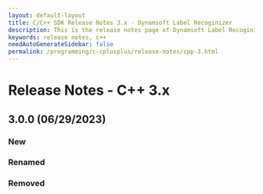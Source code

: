 ```yaml
---
layout: default-layout
title: C/C++ SDK Release Notes 3.x - Dynamsoft Label Recoginizer 
description: This is the release notes page of Dynamsoft Label Recoginizer for C/C++ SDK version 3.x.
keywords: release notes, c++
needAutoGenerateSidebar: false
permalink: /programming/c-cplusplus/release-notes/cpp-3.html
---
```


# Release Notes - C++ 3.x

## 3.0.0 (06/29/2023)

### New

### Renamed

### Removed
